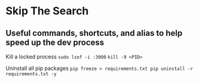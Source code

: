 # Skip The Search
## Useful commands, shortcuts, and alias to help speed up the dev process

Kill a locked process
`sudo lsof -i :3000`
`kill -9 <PID>`

Uninstall all pip packages
`pip freeze > requirements.txt
pip uninstall -r requirements.txt -y`
